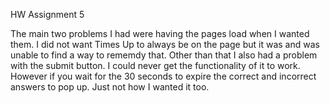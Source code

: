 
HW Assignment 5

The main two problems I had were having the pages load when I wanted them. I did not want Times Up to always 
be on the page but it was and was unable to find a way to rememdy that. Other than that I also had a problem 
with the submit button. I could never get the functionality of it to work. However if you wait for the 30 seconds
to expire the correct and incorrect answers to pop up. Just not how I wanted it too.
